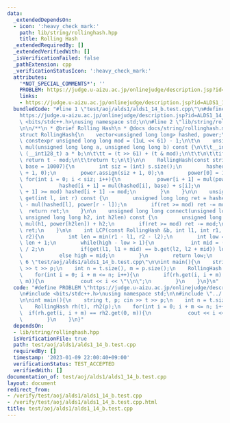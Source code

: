 ```yaml
---
data:
  _extendedDependsOn:
  - icon: ':heavy_check_mark:'
    path: lib/string/rollinghash.hpp
    title: Rolling Hash
  _extendedRequiredBy: []
  _extendedVerifiedWith: []
  _isVerificationFailed: false
  _pathExtension: cpp
  _verificationStatusIcon: ':heavy_check_mark:'
  attributes:
    '*NOT_SPECIAL_COMMENTS*': ''
    PROBLEM: https://judge.u-aizu.ac.jp/onlinejudge/description.jsp?id=ALDS1_14_B
    links:
    - https://judge.u-aizu.ac.jp/onlinejudge/description.jsp?id=ALDS1_14_B
  bundledCode: "#line 1 \"test/aoj/alds1/alds1_14_b.test.cpp\"\n#define PROBLEM \"\
    https://judge.u-aizu.ac.jp/onlinejudge/description.jsp?id=ALDS1_14_B\"\n#include\
    \ <bits/stdc++.h>\nusing namespace std;\n\n#line 2 \"lib/string/rollinghash.hpp\"\
    \n\n/**\n * @brief Rolling Hash\n * @docs docs/string/rollinghash.md\n */\n\n\
    struct RollingHash{\n    vector<unsigned long long> hashed, power;\n    static\
    \ constexpr unsigned long long mod = (1uL << 61) - 1;\n\t\n    unsigned long long\
    \ mul(unsigned long long a, unsigned long long b) const {\n\t\t__int128_t t =\
    \ (__int128_t) a * b;\n\t\tt = (t >> 61) + (t & mod);\n\t\t\n\t\tif(t >= mod)\
    \ return t - mod;\n\t\treturn t;\n\t}\n\n    RollingHash(const string &s, unsigned\
    \ base = 10007){\n        int siz = (int) s.size();\n        hashed.assign(siz\
    \ + 1, 0);\n        power.assign(siz + 1, 0);\n        power[0] = 1;\n       \
    \ for(int i = 0; i < siz; i++){\n            power[i + 1] = mul(power[i], base);\n\
    \            hashed[i + 1] = mul(hashed[i], base) + s[i];\n            if(hashed[i\
    \ + 1] >= mod) hashed[i + 1] -= mod;\n        }\n    }\n\n    unsigned long long\
    \ get(int l, int r) const {\n        unsigned long long ret = hashed[r] + mod\
    \ - mul(hashed[l], power[r - l]);\n        if(ret >= mod) ret -= mod;\n      \
    \  return ret;\n    }\n\n    unsigned long long connect(unsigned long long h1,\
    \ unsigned long long h2, int h2len) const {\n        unsigned long long ret =\
    \ mul(h1, power[h2len]) + h2;\n        if(ret >= mod) ret -= mod;\n        return\
    \ ret;\n    }\n\n    int LCP(const RollingHash &b, int l1, int r1, int l2, int\
    \ r2){\n        int len = min(r1 - l1, r2 - l2);\n        int low = -1, high =\
    \ len + 1;\n        while(high - low > 1){\n            int mid = (low + high)\
    \ / 2;\n            if(get(l1, l1 + mid) == b.get(l2, l2 + mid)) low = mid;\n\
    \            else high = mid;\n        }\n        return low;\n    }\n};\n#line\
    \ 6 \"test/aoj/alds1/alds1_14_b.test.cpp\"\n\nint main(){\n    string t, p; cin\
    \ >> t >> p;\n    int n = t.size(), m = p.size();\n    RollingHash rh(t), rh2(p);\n\
    \    for(int i = 0; i + m <= n; i++){\n        if(rh.get(i, i + m) == rh2.get(0,\
    \ m)){\n            cout << i << \"\\n\";\n        }\n    }\n}\n"
  code: "#define PROBLEM \"https://judge.u-aizu.ac.jp/onlinejudge/description.jsp?id=ALDS1_14_B\"\
    \n#include <bits/stdc++.h>\nusing namespace std;\n\n#include \"../../../lib/string/rollinghash.hpp\"\
    \n\nint main(){\n    string t, p; cin >> t >> p;\n    int n = t.size(), m = p.size();\n\
    \    RollingHash rh(t), rh2(p);\n    for(int i = 0; i + m <= n; i++){\n      \
    \  if(rh.get(i, i + m) == rh2.get(0, m)){\n            cout << i << \"\\n\";\n\
    \        }\n    }\n}"
  dependsOn:
  - lib/string/rollinghash.hpp
  isVerificationFile: true
  path: test/aoj/alds1/alds1_14_b.test.cpp
  requiredBy: []
  timestamp: '2023-01-09 22:00:40+09:00'
  verificationStatus: TEST_ACCEPTED
  verifiedWith: []
documentation_of: test/aoj/alds1/alds1_14_b.test.cpp
layout: document
redirect_from:
- /verify/test/aoj/alds1/alds1_14_b.test.cpp
- /verify/test/aoj/alds1/alds1_14_b.test.cpp.html
title: test/aoj/alds1/alds1_14_b.test.cpp
---
```


